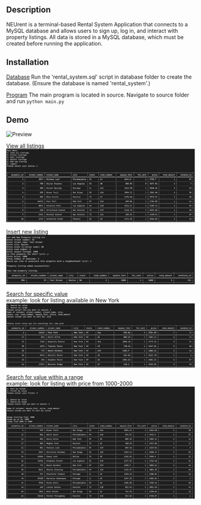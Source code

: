## Description  
NEUrent is a terminal-based Rental System Application that connects to a MySQL database and allows users to sign up, log in, and interact with property listings. All data is stored in a MySQL database, which must be created before running the application.

## Installation  
<ins>Database</ins>
Run the 'rental_system.sql' script in database folder to create the database. (Ensure the database is named 'rental_system'.)

<ins>Program</ins>
The main program is located in source. Navigate to source folder and run `python main.py`

## Demo
<img src="assets/demo.png" alt="Preview">  

<ins>View all listings</ins>
<img src="assets/alllistings.png" alt="all"> 
  
<ins>Insert new listing</ins>
<img src="assets/insert.png" alt="insert">

<ins>Search for specific value</ins>  
example: look for listing available in New York
<img src="assets/value.png" alt="value"> 

<ins>Search for value within a range</ins>  
example: look for listing with price from 1000-2000
<img src="assets/range.png" alt="range">



